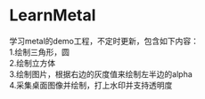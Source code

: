 # LearnMetal
学习metal的demo工程，不定时更新，包含如下内容：    
1.绘制三角形，圆  
2.绘制立方体  
3.绘制图片，根据右边的灰度值来绘制左半边的alpha  
4.采集桌面图像并绘制，打上水印并支持透明度